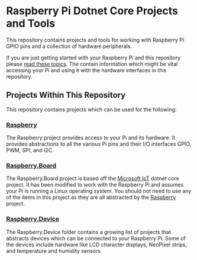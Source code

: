 # Raspberry Pi Dotnet Core Projects and Tools

This repository contains projects and tools for working with Raspberry Pi GPIO pins and a collection of hardware peripherals.

If you are just getting started with your Raspberry Pi and this repository please [read these topics](/Help/README.md). The contain information which might be vital accessing your Pi and using it with the hardware interfaces in this repository.

## Projects Within This Repository

This repository contains projects which can be used for the following:

### [Raspberry](/Raspberry)

The Raspberry project provides access to your Pi and its hardware. It provides abstractions to all the various Pi pins and their I/O interfaces GPIO, PWM, SPI, and I2C.

### [Raspberry.Board](/Raspberry.Board)

The Raspberry.Board project is based off the [Microsoft IoT](https://github.com/dotnet/iot) dotnet core project. It has been modified to work with the Raspberry Pi and assumes your Pi is running a Linux operating system. You should not need to use any of the items in this project as they are all abstracted by the [Raspberry](/Raspberry) project.

### [Raspberry.Device](/Raspberry.Device)

The Raspberry.Device folder contains a growing list of projects that abstracts devices which can be connected to your Raspberry Pi. Some of the devices include hardware like LCD character displays, NeoPixel strips, and temperature and humidity sensors